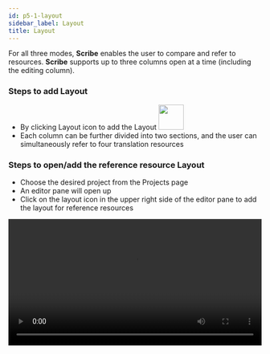 ```yaml
---
id: p5-1-layout
sidebar_label: Layout
title: Layout
---
```


For all three modes, **Scribe** enables the user to compare and refer to resources. **Scribe** supports up to three columns open at a time (including the editing column). 

### Steps to add Layout ###

- By clicking Layout icon to add the Layout <img src="/assets/newcolumn.png" width="50px" alt=""/>
- Each column can be further divided into two sections, and the user can simultaneously refer to four translation resources

### Steps to open/add the reference resource Layout ###

- Choose the desired project from the Projects page
- An editor pane will open up
- Click on the layout icon in the upper right side of the editor pane to add the layout for reference resources

<video controls src="/0.5.5/en-add-columns.mov" width="100%" type="video/mov"/>